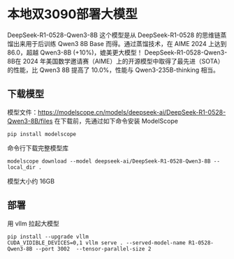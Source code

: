 





# 本地双3090部署大模型

DeepSeek-R1-0528-Qwen3-8B 这个模型是从 DeepSeek-R1-0528 的思维链蒸馏出来用于后训练 Qwen3 8B Base 而得。通过蒸馏技术，在 AIME 2024 上达到 86.0，超越 Qwen3-8B (+10%)，媲美更大模型！
DeepSeek-R1-0528-Qwen3-8B在 2024 年美国数学邀请赛（AIME）上的开源模型中取得了最先进（SOTA）的性能，比 Qwen3 8B 提高了 10.0%，性能与 Qwen3-235B-thinking 相当。


## 下载模型

模型文件：https://modelscope.cn/models/deepseek-ai/DeepSeek-R1-0528-Qwen3-8B/files
在下载前，先通过如下命令安装 ModelScope
```
pip install modelscope
```
命令行下载完整模型库
```
modelscope download --model deepseek-ai/DeepSeek-R1-0528-Qwen3-8B --local_dir .
```
模型大小约 16GB

## 部署
用 vllm 拉起大模型
```
pip install --upgrade vllm
CUDA_VIDIBLE_DEVICES=0,1 vllm serve . --served-model-name R1-0528-Qwen3-8B --port 3002  --tensor-parallel-size 2
```
